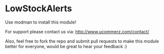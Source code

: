LowStockAlerts
==============

Use modman to install this module!

For support please contact us via:
http://www.ucommerz.com/contact/


Also, feel free to fork the repo and submit pull requests to make this module better for everyone, would be great to hear your feedback :)
